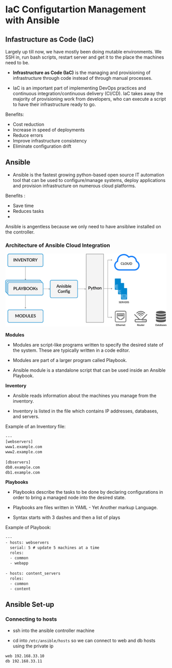 # IaC Configutartion Management with Ansible

## Infastructure as Code (IaC)
Largely up till now, we have mostly been doing mutable environments. We SSH in, run bash scripts, restart server and get it to the place the machines need to be.

- **Infrastructure as Code (IaC)** is the managing and provisioning of infrastructure through code instead of through manual processes. 

- IaC is an important part of implementing DevOps practices and continuous integration/continuous delivery (CI/CD). IaC takes away the majority of provisioning work from developers, who can execute a script to have their infrastructure ready to go.  

Benefits:
- Cost reduction
- Increase in speed of deployments
- Reduce errors 
- Improve infrastructure consistency
- Eliminate configuration drift



## Ansible 
- Ansible is the fastest growing python-based open source IT automation tool that can be used to configure/manage systems, deploy applications and provision infrastructure on numerous cloud platforms. 

Benefits :

- Save time
- Reduces tasks 
- 

Ansible is angentless because we only need to have ansiblwe installed on the controller. 

### Architecture of Ansible Cloud Integration
![img](img/Ansible_Diagram2-16-1536x692.png)

**Modules**
- Modules are script-like programs written to specify the desired state of the system. These are typically written in a code editor. 

- Modules are part of a larger program called Playbook. 

-  Ansible module is a standalone script that can be used inside an Ansible Playbook.

**Inventory**
- Ansible reads information about the machines you manage from the inventory. 

- Inventory is listed in the file which contains IP addresses, databases, and servers.

Example of an Inventory file:
```
---
[webservers]
www1.example.com
www2.example.com

[dbservers]
db0.example.com
db1.example.com
```

**Playbooks**
- Playbooks describe the tasks to be done by declaring configurations in order to bring a managed node into the desired state.

- Playbooks are files written in YAML - Yet Another markup Language.

- Syntax starts with 3 dashes and then a list of plays

Example of Playbook:
```
---
- hosts: webservers
  serial: 5 # update 5 machines at a time
  roles:
  - common
  - webapp

- hosts: content_servers
  roles:
  - common
  - content

```

## Ansible Set-up


### Connecting to hosts

- ssh into the ansible controller machine 

- cd into `/etc/ansible/hosts` so we can connect to web and db hosts using the private ip

```
web 192.168.33.10
db 192.168.33.11
```

